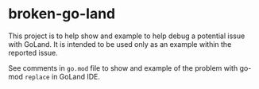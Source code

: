 # broken-go-land

This project is to help show and example to help debug a potential issue with GoLand.  It is intended to be used only as an example within the reported issue.  

See comments in `go.mod` file to show and example of the problem with go-mod `replace` in GoLand IDE.
